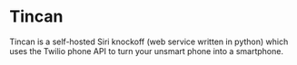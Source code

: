 # Tincan

Tincan is a self-hosted Siri knockoff (web service written in python) which uses the Twilio phone API to turn your unsmart phone into a smartphone.
